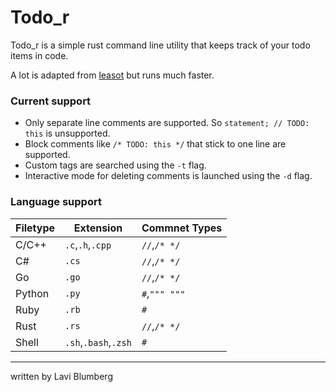 Todo_r
===

Todo_r is a simple rust command line utility that keeps track of your todo items in code.

A lot is adapted from [leasot](https://github.com/pgilad/leasot) but runs much faster.


### Current support

* Only separate line comments are supported. So `statement; // TODO: this` is unsupported.
* Block comments like `/* TODO: this */` that stick to one line are supported.
* Custom tags are searched using the `-t` flag.
* Interactive mode for deleting comments is launched using the `-d` flag.

### Language support

<!-- TODO: finish adding support to REAMDE -->
| Filetype | Extension           | Commnet Types |
|----------|---------------------|---------------|
|C/C++     |`.c`,`.h`,`.cpp`     |`//`,`/* */`   |
|C#        |`.cs`                |`//`,`/* */`   |
|Go        |`.go`                |`//`,`/* */`   |
|Python    |`.py`                |`#`,`""" """`  |
|Ruby      |`.rb`                |`#`            |
|Rust      |`.rs`                |`//`,`/* */`   |
|Shell     |`.sh`,`.bash`,`.zsh` |`#`            |

---
written by Lavi Blumberg
